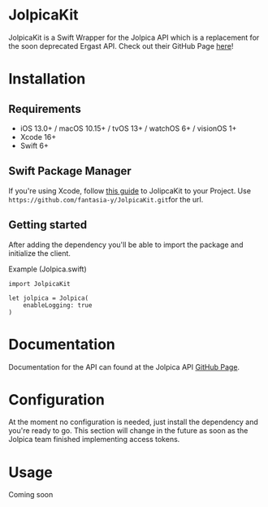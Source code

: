 #  JolpicaKit

JolpicaKit is a Swift Wrapper for the Jolpica API which is a replacement for the soon deprecated Ergast API.
Check out their GitHub Page [here](https://github.com/jolpica/jolpica-f1)!

# Installation

## Requirements

- iOS 13.0+ / macOS 10.15+ / tvOS 13+ / watchOS 6+ / visionOS 1+
- Xcode 16+
- Swift 6+

## Swift Package Manager

If you're using Xcode, follow [this guide](https://developer.apple.com/documentation/swift_packages/adding_package_dependencies_to_your_app) to JolipcaKit to your Project.
Use ``https://github.com/fantasia-y/JolpicaKit.git``for the url.

## Getting started

After adding the dependency you'll be able to import the package and initialize the client.

Example (Jolpica.swift)
```
import JolpicaKit

let jolpica = Jolpica(
    enableLogging: true
)
```

# Documentation

Documentation for the API can found at the Jolpica API [GitHub Page](https://github.com/jolpica/jolpica-f1/blob/main/docs/README.md).

# Configuration

At the moment no configuration is needed, just install the dependency and you're ready to go.
This section will change in the future as soon as the Jolpica team finished implementing access tokens.

# Usage

Coming soon
